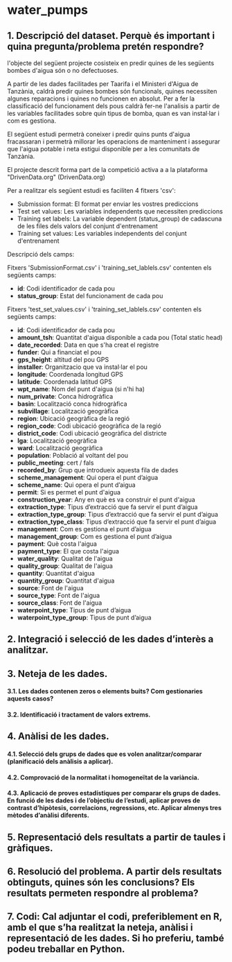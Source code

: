 # water_pumps

## 1. Descripció del dataset. Perquè és important i quina pregunta/problema pretén respondre?

l'objecte del següent projecte cosisteix en predir quines de les següents bombes d'aigua són o no defectuoses.

A partir de les dades facilitades per Taarifa i el Ministeri d'Aigua de Tanzània, caldrà predir quines bombes són funcionals, quines necessiten algunes reparacions i quines no funcionen en absolut. Per a fer la classificació del funcionament dels pous caldrà fer-ne l'analisis a partir de les variables facilitades sobre quin tipus de bomba, quan es van instal·lar i com es gestiona.

El següent estudi permetrà coneixer i predir quins punts d'aigua fracassaran i permetrà millorar les operacions de manteniment i assegurar que l'aigua potable i neta estigui disponible per a les comunitats de Tanzània.


El projecte descrit forma part de la competició activa a a la plataforma "DrivenData.org" (DrivenData.org)

Per a realitzar els següent estudi es faciliten 4 fitxers 'csv':
- Submission format: El format per enviar les vostres prediccions
- Test set values: Les variables independents que necessiten prediccions
- Training set labels: La variable dependent (status_group) de cadascuna de les files dels valors del conjunt d'entrenament
- Training set values: Les variables independents del conjunt d'entrenament

Descripció dels camps:

Fitxers 'SubmissionFormat.csv' i 'training_set_lablels.csv' contenten els següents camps:
- **id**: Codi identificador de cada pou
- **status_group**: Estat del funcionament de cada pou

Fitxers 'test_set_values.csv' i 'training_set_lablels.csv' contenten els següents camps:
- **id**: Codi identificador de cada pou
- **amount_tsh**: Quantitat d'aigua disponible a cada pou (Total static head)
- **date_recorded**: Data en que s'ha creat el registre
- **funder**: Qui a financiat el pou
- **gps_height**:  altitud del pou GPS
- **installer**: Organitzacio que va instal·lar el pou
- **longitude**: Coordenada longitud GPS
- **latitude**: Coordenada latitud GPS
- **wpt_name**: Nom del punt d'aigua (si n'hi ha)
- **num_private**: Conca hidrogràfica
- **basin**: Localització conca hidrogràfica
- **subvillage**: Localització geogràfica
- **region**: Ubicació geogràfica de la regió
- **region_code**: Codi ubicació geogràfica de la regió
- **district_code**: Codi ubicació geogràfica del districte
- **lga**: Localització geogràfica
- **ward**: Localització geogràfica
- **population**: Població al voltant del pou
- **public_meeting**: cert / fals
- **recorded_by**: Grup que introdueix aquesta fila de dades
- **scheme_management**: Qui opera el punt d’aigua
- **scheme_name**: Qui opera el punt d’aigua
- **permit**: Si es permet el punt d'aigua
- **construction_year**: Any en què es va construir el punt d'aigua
- **extraction_type**: Tipus d’extracció que fa servir el punt d’aigua
- **extraction_type_group**: Tipus d’extracció que fa servir el punt d’aigua
- **extraction_type_class**: Tipus d’extracció que fa servir el punt d’aigua
- **management**: Com es gestiona el punt d’aigua
- **management_group**: Com es gestiona el punt d’aigua
- **payment**: Què costa l'aigua
- **payment_type**: El que costa l'aigua
- **water_quality**: Qualitat de l'aigua
- **quality_group**: Qualitat de l'aigua
- **quantity**: Quantitat d'aigua
- **quantity_group**: Quantitat d'aigua
- **source**: Font de l'aigua
- **source_type**: Font de l'aigua
- **source_class**: Font de l'aigua
- **waterpoint_type**: Tipus de punt d’aigua
- **waterpoint_type_group**: Tipus de punt d’aigua


## 2. Integració i selecció de les dades d’interès a analitzar.


## 3. Neteja de les dades.
#### 3.1. Les dades contenen zeros o elements buits? Com gestionaries aquests casos?

#### 3.2. Identificació i tractament de valors extrems.


## 4. Anàlisi de les dades. 

#### 4.1. Selecció dels grups de dades que es volen analitzar/comparar (planificació dels anàlisis a aplicar).


#### 4.2. Comprovació de la normalitat i homogeneïtat de la variància.


#### 4.3. Aplicació de proves estadístiques per comparar els grups de dades. En funció de les dades i de l’objectiu de l’estudi, aplicar proves de contrast d’hipòtesis, correlacions, regressions, etc. Aplicar almenys tres mètodes d’anàlisi diferents.


## 5. Representació dels resultats a partir de taules i gràfiques.


## 6. Resolució del problema. A partir dels resultats obtinguts, quines són les conclusions? Els resultats permeten respondre al problema?


## 7. Codi: Cal adjuntar el codi, preferiblement en R, amb el que s’ha realitzat la neteja, anàlisi i representació de les dades. Si ho preferiu, també podeu treballar en Python. 
